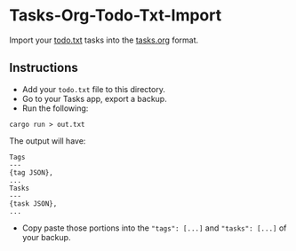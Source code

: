 # Tasks-Org-Todo-Txt-Import

Import your [todo.txt](http://todotxt.org/) tasks into the [tasks.org](https://github.com/tasks/tasks) format.

## Instructions

- Add your `todo.txt` file to this directory.
- Go to your Tasks app, export a backup.
- Run the following:

`cargo run > out.txt`

The output will have:

```
Tags
---
{tag JSON},
...
Tasks
---
{task JSON},
...
```

- Copy paste those portions into the `"tags": [...]` and `"tasks": [...]` of your backup.
